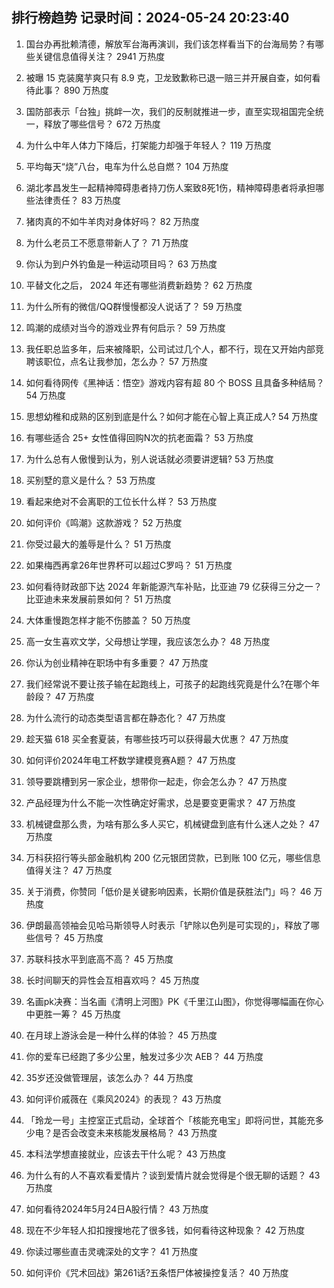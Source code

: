 
## 排行榜趋势 记录时间：2024-05-24 20:23:40
  
  1. 国台办再批赖清德，解放军台海再演训，我们该怎样看当下的台海局势？有哪些关键信息值得关注？ 2941 万热度
    
  2. 被曝 15 克装魔芋爽只有 8.9 克，卫龙致歉称已退一赔三并开展自查，如何看待此事？ 890 万热度
    
  3. 国防部表示「台独」挑衅一次，我们的反制就推进一步，直至实现祖国完全统一，释放了哪些信号？ 672 万热度
    
  4. 为什么中年人体力下降后，打架能力却强于年轻人？ 119 万热度
    
  5. 平均每天“烧”八台，电车为什么总自燃？ 104 万热度
    
  6. 湖北孝昌发生一起精神障碍患者持刀伤人案致8死1伤，精神障碍患者将承担哪些法律责任？ 83 万热度
    
  7. 猪肉真的不如牛羊肉对身体好吗？ 82 万热度
    
  8. 为什么老员工不愿意带新人了？ 71 万热度
    
  9. 你认为到户外钓鱼是一种运动项目吗？ 63 万热度
    
  10. 平替文化之后， 2024 年还有哪些消费新趋势？ 62 万热度
    
  11. 为什么所有的微信/QQ群慢慢都没人说话了？ 59 万热度
    
  12. 鸣潮的成绩对当今的游戏业界有何启示？ 59 万热度
    
  13. 我任职总监多年，后来被降职，公司试过几个人，都不行，现在又开始内部竞聘该职位，点名让我参加，怎么办？ 57 万热度
    
  14. 如何看待网传《黑神话：悟空》游戏内容有超 80 个 BOSS 且具备多种结局？ 54 万热度
    
  15. 思想幼稚和成熟的区别到底是什么？如何才能在心智上真正成人? 54 万热度
    
  16. 有哪些适合 25+ 女性值得回购N次的抗老面霜？ 53 万热度
    
  17. 为什么总有人傲慢到认为，别人说话就必须要讲逻辑? 53 万热度
    
  18. 买别墅的意义是什么？ 53 万热度
    
  19. 看起来绝对不会离职的工位长什么样？ 53 万热度
    
  20. 如何评价《鸣潮》这款游戏？ 52 万热度
    
  21. 你受过最大的羞辱是什么？ 51 万热度
    
  22. 如果梅西再拿26年世界杯可以超过C罗吗？ 51 万热度
    
  23. 如何看待财政部下达 2024 年新能源汽车补贴，比亚迪 79 亿获得三分之一？比亚迪未来发展前景如何？ 51 万热度
    
  24. 大体重慢跑怎样才能不伤膝盖？ 50 万热度
    
  25. 高一女生喜欢文学，父母想让学理，我应该怎么办？ 48 万热度
    
  26. 你认为创业精神在职场中有多重要？ 47 万热度
    
  27. 我们经常说不要让孩子输在起跑线上，可孩子的起跑线究竟是什么?在哪个年龄段？ 47 万热度
    
  28. 为什么流行的动态类型语言都在静态化？ 47 万热度
    
  29. 趁天猫 618 买全套夏装，有哪些技巧可以获得最大优惠？ 47 万热度
    
  30. 如何评价2024年电工杯数学建模竞赛A题？ 47 万热度
    
  31. 领导要跳槽到另一家企业，想带你一起走，你会怎么办？ 47 万热度
    
  32. 产品经理为什么不能一次性确定好需求，总是要变更需求？ 47 万热度
    
  33. 机械键盘那么贵，为啥有那么多人买它，机械键盘到底有什么迷人之处？ 47 万热度
    
  34. 万科获招行等头部金融机构 200 亿元银团贷款，已到账 100 亿元，哪些信息值得关注？ 47 万热度
    
  35. 关于消费，你赞同「低价是关键影响因素，长期价值是获胜法门」吗？ 46 万热度
    
  36. 伊朗最高领袖会见哈马斯领导人时表示「铲除以色列是可实现的」，释放了哪些信号？ 45 万热度
    
  37. 苏联科技水平到底高不高？ 45 万热度
    
  38. 长时间聊天的异性会互相喜欢吗？ 45 万热度
    
  39. 名画pk决赛：当名画《清明上河图》PK《千里江山图》，你觉得哪幅画在你心中更胜一筹？ 45 万热度
    
  40. 在月球上游泳会是一种什么样的体验？ 45 万热度
    
  41. 你的爱车已经跑了多少公里，触发过多少次 AEB？ 44 万热度
    
  42. 35岁还没做管理层，该怎么办？ 44 万热度
    
  43. 如何评价戚薇在《乘风2024》的表现？ 43 万热度
    
  44. 「玲龙一号」主控室正式启动，全球首个「核能充电宝」即将问世，其能充多少电？是否会改变未来核能发展格局？ 43 万热度
    
  45. 本科法学想直接就业，应该去干什么呢？ 43 万热度
    
  46. 为什么有的人不喜欢看爱情片？谈到爱情片就会觉得是个很无聊的话题？ 43 万热度
    
  47. 如何看待2024年5月24日A股行情？ 43 万热度
    
  48. 现在不少年轻人扣扣搜搜地花了很多钱，如何看待这种现象？ 42 万热度
    
  49. 你读过哪些直击灵魂深处的文字？ 41 万热度
    
  50. 如何评价《咒术回战》第261话?五条悟尸体被操控复活？ 40 万热度
    